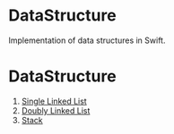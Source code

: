 # DataStructure
Implementation of data structures in Swift.


# DataStructure
1. [Single Linked List](https://github.com/Valeriia-Yevtushenko/DataStructure/blob/main/LinkedList/README.md)
2. [Doubly Linked List](https://github.com/Valeriia-Yevtushenko/DataStructure/blob/main/DoublyLnkedList/DoublyLnkedList.playground/README.md)
3. [Stack](https://github.com/Valeriia-Yevtushenko/DataStructure/blob/main/Stack/README.md)
